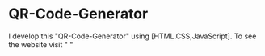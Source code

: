 # QR-Code-Generator
I develop this "QR-Code-Generator" using [HTML.CSS,JavaScript]. To see the website visit " "
